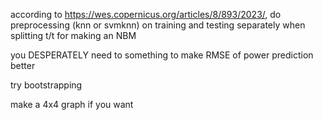 according to https://wes.copernicus.org/articles/8/893/2023/, do preprocessing (knn or svmknn) on training and testing separately when splitting t/t for making an NBM

you DESPERATELY need to something to make RMSE of power prediction better

try bootstrapping

make a 4x4 graph if you want